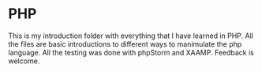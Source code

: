 # PHP
This is my introduction folder with everything that I have learned in PHP. All the files are basic introductions to different ways to manimulate the php language. All the testing was done with phpStorm and XAAMP. 
Feedback is welcome.
